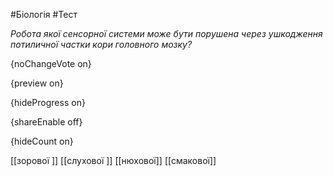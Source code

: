 #Біологія #Тест

*Робота якої сенсорної системи може бути порушена через ушкодження потиличної частки кори головного мозку?*

{noChangeVote on}

{preview on}

{hideProgress on}

{shareEnable off}

{hideCount on}

[[зорової ]]
[[слухової ]]
[[нюхової]]
[[смакової]]
